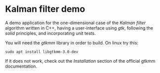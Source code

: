 # Kalman filter demo

A demo application for the one-dimensional case of the _Kalman filter_ algorithm written in C++, having a user-interface using _gtk_, following the _solid_ principles, and incorporating unit tests.

You will need the _gtkmm_ library in order to build. On linux try this:

`sudo apt install libgtkmm-3.0-dev`

If it does not work, check out the _Installation_ section of the official gtkmm documentation.
